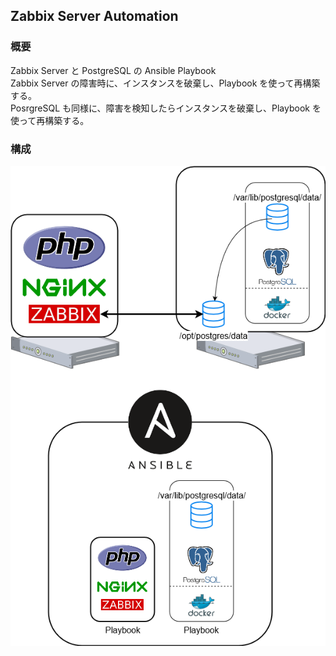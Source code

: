 ## Zabbix Server Automation

### 概要
Zabbix Server と PostgreSQL の Ansible Playbook  
Zabbix Server の障害時に、インスタンスを破棄し、Playbook を使って再構築する。  
PosrgreSQL も同様に、障害を検知したらインスタンスを破棄し、Playbook を使って再構築する。

### 構成
![](./img/zabbix-server_automation.png)

